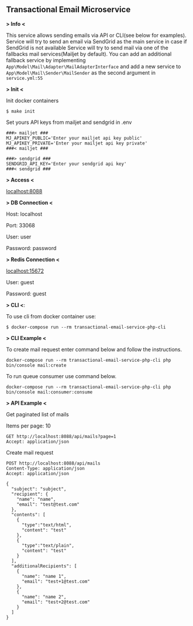 ## Transactional Email Microservice ##

**> Info <**

This service allows sending emails via API or CLI(see below for examples). Service will try to send an email via SendGrid as the main service in case if SendGrid is not available Service will try to send mail via one of the fallbacks mail services(Mailjet by default). You can add an additional fallback service by implementing ```App\Model\Mail\Adapter\MailAdapterInterface``` and add a new service to ```App\Model\Mail\Sender\MailSender``` as the second argument in ```service.yml:55```

**> Init <**

Init docker containers

    $ make init

Set yours API keys from mailjet and sendgrid in .env

```
###> mailjet ###
MJ_APIKEY_PUBLIC='Enter your mailjet api key public'
MJ_APIKEY_PRIVATE='Enter your mailjet api key private'
###< mailjet ###

###> sendgrid ###
SENDGRID_API_KEY='Enter your sendgrid api key'
###< sendgrid ###
```

**> Access <**

[localhost:8088](http://localhost:8088)

**> DB Connection <**

Host: localhost

Port: 33068

User: user

Password: password

**> Redis Connection <**

[localhost:15672](http://localhost:15672)

User: guest

Password: guest

**> CLI <**:

To use cli from docker container use:

    $ docker-compose run --rm transactional-email-service-php-cli

**> CLI Example <**

To create mail request enter command below and follow the instructions.

```
docker-compose run --rm transactional-email-service-php-cli php bin/console mail:create
```

To run queue consumer use command below.

```
docker-compose run --rm transactional-email-service-php-cli php bin/console mail:consumer:consume
```

**> API Example <**

Get paginated list of mails

Items per page: 10
```
GET http://localhost:8088/api/mails?page=1
Accept: application/json
```

Create mail request

```
POST http://localhost:8088/api/mails
Content-Type: application/json
Accept: application/json

{
  "subject": "subject",
  "recipient": {
    "name": "name",
    "email": "test@test.com"
  },
  "contents": [
    {
      "type":"text/html",
      "content": "test"
    },
    {
      "type":"text/plain",
      "content": "test"
    }
  ],
  "additionalRecipients": [
    {
      "name": "name 1",
      "email": "test+1@test.com"
    },
    {
      "name": "name 2",
      "email": "test+2@test.com"
    }
  ]
}
```
